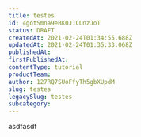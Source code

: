 ```yaml
---
title: testes
id: 4gotSmna9eBK0J1CUnzJoT
status: DRAFT
createdAt: 2021-02-24T01:34:55.688Z
updatedAt: 2021-02-24T01:35:33.068Z
publishedAt: 
firstPublishedAt: 
contentType: tutorial
productTeam: 
author: 127RQ7SUoFfyTh5gbXUpdM
slug: testes
legacySlug: testes
subcategory: 
---
```


asdfasdf
